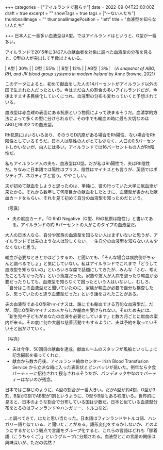 +++
categories = ["アイルランドで暮らす"]
date = 2022-09-04T23:00:00Z
draft = true
excerpt = ""
showTags = true
tags = ["～ない人たち"]
thumbnailImage = ""
thumbnailImagePosition = "left"
title = "血液型を知らない人たち"

+++
日本人に一番多い血液型はA型。ではアイルランドはというと、O型が一番多い。

<!--more-->

アイルランドで2015年に3427人の献血者を対象に調べた血液型の分布を見ると、O型の人が突出して半数以上もいる。

| A型 | 30％ |
| O型 | 55％ |
| B型 | 12％ |
| AB型 | 3％ |
（_A snapshot of ABO, RH, and JK blood group systems in modern Ireland_ by Anne Browne, 2021)

このデータによると、初めて献血をした人の14パーセントがアイルランド以外の国で生まれた人だったという。今はまだ白人の割合の多いアイルランドだが、今後ますます多民族化していくにつれ、血液型の分布も変わっていくと予想されている。

血液型は赤血球の表面にある抗原という物質によって決まるそうだ。血清学的方法によって多くの型に分けられるが、その中でも輸血の時に最も大切なのはABOとRhの2つの血液型。

Rh抗原にはいろいろあり、そのうちD抗原がある場合をRh陽性、ない場合をRh陰性としているそうだ。日本人は陰性の人がとても少なく、人口の0.5パーセントしかいないが、白人には多い。アイルランドでは16パーセントもの人がRh陰性だ。

私もアイルランド人の夫も、血液型はO型。だが私はRh陽性で、夫はRh陰性だ。ちなみに日本語では陽性はプラス、陰性はマイナスとも言うが、英語ではポジティブ、ネガティブと言う。ややこしい。

夫が初めて献血をしようと思ったのは、単純に、彼の行っていた大学に献血車が来たから。それから数年して何度目かの献血をしたときに、血液型が書かれた献血カードをもらい、それを見て初めて自分の血液型を知ったのだという。

（写真）

* 夫の献血カード。「O RhD Negative（O型、RhD抗原は陰性）」と書いてある。アイルランドの約 8パーセントの人がこのタイプの血液型だ。

大人の日本人なら、自分や家族の血液型を知らない人はまずいないと思うが、アイルランドでは夫のような人は珍しくない。一生自分の血液型を知らない人も少なくないと思う。

輸血が必要なときとかはどうするの、と聞いても、「そんな場合は病院側がちゃんと調べるでしょ」と気にしていない。私はアイルランドでこれまで「どうして血液型を知らないの」といろいろな席で話題にしてきたが、みんな「ふむ、考えたこともなかったな」という態度だった。家族や友人が大病を患ったり輸血が必要だったりしても、血液型を知らなくて困ったという人はいないし、むしろ、「自分はこの血液型だと聞いていたのに、家族が輸血が必要で自分も検査したら、思っていたのと違う血液型だった」という話をされたことがある。

夫の血液型であるO型Rhマイナスは、誰にでも輸血できる万能な血液型だ。だが、同じO型Rhマイナスの人からしか輸血を受けられない。そのため夫には、「新生児や子どもがあなたの血液を必要としています」と数カ月ごとに献血の案内が来る。その度に何か大層な慈善活動でもするように、夫は予約を取っていそいそと出かけていく。

（写真）

* 夫は今年、50回目の献血を達成。献血ルームのスタッフが風船といっしょに記念撮影を撮ってくれた。
* 献血から数カ月後、アイルランド輸血センター Irish Blood Transfusion Service から立派な箱に入った表彰状とピンバッジが届いた。例年なら夕食パーティーに招待されて授与されるそうだが、パンデミック中なのでパーティーはないのが残念。

日本ではご存じのように、A型の割合が一番大きい。だがA型が約4割、O型が3割、B型が2割でAB型が1割というように、O型やB型もある程度いる。世界的に見ると、日本のような割合で分布している国は少数だ。日本と似ている血液型分布をとるのはフィンランドやハンガリー、トルコなど。

…と調べてきて、はたと思い当たった。日本語はフィンランドやトルコ語、ハンガリー語と似ている、と聞いたことがある。語形変化をするかしないか、どのようにするかという観点で言語をグループ化すると、これらの言語はどれも「膠着語（こうちゃくご）」というグループに分類される。血液型とこの言語の関係は興味深いが、ただの偶然？
